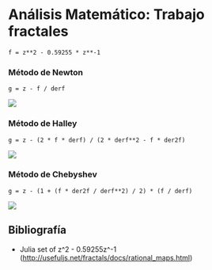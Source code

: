 # Análisis Matemático: Trabajo fractales

`f = z**2 - 0.59255 * z**-1`

### Método de Newton

`g = z - f / derf`

![](https://raw.githubusercontent.com/dcancelas/trabajo-fractales-AM/master/fractal_Newton.png)

### Método de Halley

`g = z - (2 * f * derf) / (2 * derf**2 - f * der2f)`

![](https://raw.githubusercontent.com/dcancelas/trabajo-fractales-AM/master/fractal_Halley.png)

### Método de Chebyshev

`g = z - (1 + (f * der2f / derf**2) / 2) * (f / derf)`

![](https://raw.githubusercontent.com/dcancelas/trabajo-fractales-AM/master/fractal_Chebyshev.png)

## Bibliografía

*   Julia set of z^2 - 0.59255z^-1 (<http://usefuljs.net/fractals/docs/rational_maps.html>)

